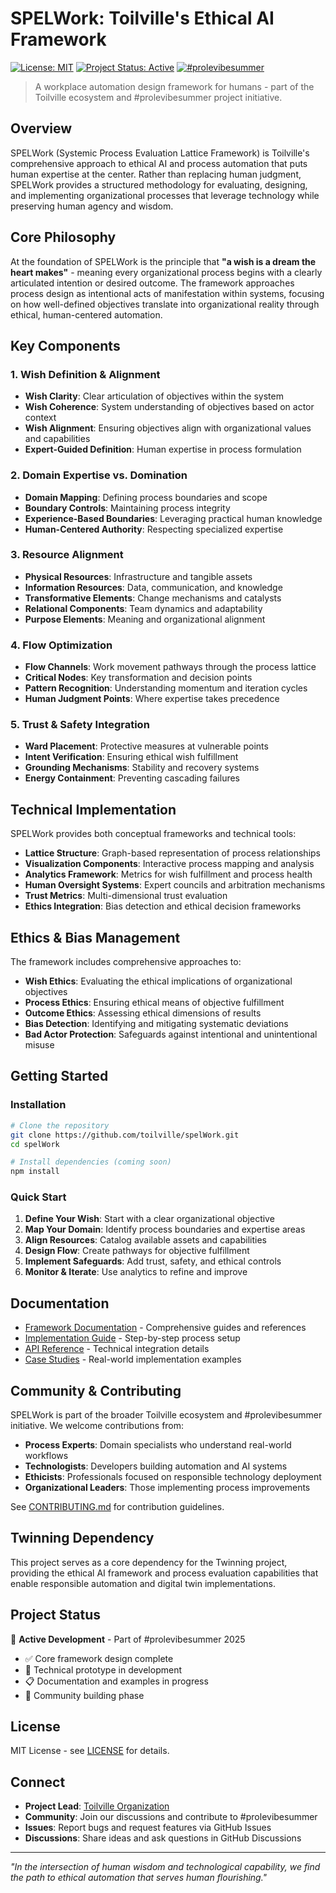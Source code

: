 # SPELWork: Toilville's Ethical AI Framework

[![License: MIT](https://img.shields.io/badge/License-MIT-yellow.svg)](https://opensource.org/licenses/MIT)
[![Project Status: Active](https://www.repostatus.org/badges/latest/active.svg)](https://www.repostatus.org/#active)
[![#prolevibesummer](https://img.shields.io/badge/%23prolevibesummer-2025-blue)](https://github.com/toilville)

> A workplace automation design framework for humans - part of the Toilville ecosystem and #prolevibesummer project initiative.

## Overview

SPELWork (Systemic Process Evaluation Lattice Framework) is Toilville's comprehensive approach to ethical AI and process automation that puts human expertise at the center. Rather than replacing human judgment, SPELWork provides a structured methodology for evaluating, designing, and implementing organizational processes that leverage technology while preserving human agency and wisdom.

## Core Philosophy

At the foundation of SPELWork is the principle that **"a wish is a dream the heart makes"** - meaning every organizational process begins with a clearly articulated intention or desired outcome. The framework approaches process design as intentional acts of manifestation within systems, focusing on how well-defined objectives translate into organizational reality through ethical, human-centered automation.

## Key Components

### 1. Wish Definition & Alignment
- **Wish Clarity**: Clear articulation of objectives within the system
- **Wish Coherence**: System understanding of objectives based on actor context
- **Wish Alignment**: Ensuring objectives align with organizational values and capabilities
- **Expert-Guided Definition**: Human expertise in process formulation

### 2. Domain Expertise vs. Domination
- **Domain Mapping**: Defining process boundaries and scope
- **Boundary Controls**: Maintaining process integrity
- **Experience-Based Boundaries**: Leveraging practical human knowledge
- **Human-Centered Authority**: Respecting specialized expertise

### 3. Resource Alignment
- **Physical Resources**: Infrastructure and tangible assets
- **Information Resources**: Data, communication, and knowledge
- **Transformative Elements**: Change mechanisms and catalysts
- **Relational Components**: Team dynamics and adaptability
- **Purpose Elements**: Meaning and organizational alignment

### 4. Flow Optimization
- **Flow Channels**: Work movement pathways through the process lattice
- **Critical Nodes**: Key transformation and decision points
- **Pattern Recognition**: Understanding momentum and iteration cycles
- **Human Judgment Points**: Where expertise takes precedence

### 5. Trust & Safety Integration
- **Ward Placement**: Protective measures at vulnerable points
- **Intent Verification**: Ensuring ethical wish fulfillment
- **Grounding Mechanisms**: Stability and recovery systems
- **Energy Containment**: Preventing cascading failures

## Technical Implementation

SPELWork provides both conceptual frameworks and technical tools:

- **Lattice Structure**: Graph-based representation of process relationships
- **Visualization Components**: Interactive process mapping and analysis
- **Analytics Framework**: Metrics for wish fulfillment and process health
- **Human Oversight Systems**: Expert councils and arbitration mechanisms
- **Trust Metrics**: Multi-dimensional trust evaluation
- **Ethics Integration**: Bias detection and ethical decision frameworks

## Ethics & Bias Management

The framework includes comprehensive approaches to:

- **Wish Ethics**: Evaluating the ethical implications of organizational objectives
- **Process Ethics**: Ensuring ethical means of objective fulfillment
- **Outcome Ethics**: Assessing ethical dimensions of results
- **Bias Detection**: Identifying and mitigating systematic deviations
- **Bad Actor Protection**: Safeguards against intentional and unintentional misuse

## Getting Started

### Installation

```bash
# Clone the repository
git clone https://github.com/toilville/spelWork.git
cd spelWork

# Install dependencies (coming soon)
npm install
```

### Quick Start

1. **Define Your Wish**: Start with a clear organizational objective
2. **Map Your Domain**: Identify process boundaries and expertise areas
3. **Align Resources**: Catalog available assets and capabilities  
4. **Design Flow**: Create pathways for objective fulfillment
5. **Implement Safeguards**: Add trust, safety, and ethical controls
6. **Monitor & Iterate**: Use analytics to refine and improve

## Documentation

- [Framework Documentation](./docs/) - Comprehensive guides and references
- [Implementation Guide](./docs/implementation.md) - Step-by-step process setup
- [API Reference](./docs/api.md) - Technical integration details
- [Case Studies](./docs/case-studies/) - Real-world implementation examples

## Community & Contributing

SPELWork is part of the broader Toilville ecosystem and #prolevibesummer initiative. We welcome contributions from:

- **Process Experts**: Domain specialists who understand real-world workflows
- **Technologists**: Developers building automation and AI systems
- **Ethicists**: Professionals focused on responsible technology deployment
- **Organizational Leaders**: Those implementing process improvements

See [CONTRIBUTING.md](./CONTRIBUTING.md) for contribution guidelines.

## Twinning Dependency

This project serves as a core dependency for the Twinning project, providing the ethical AI framework and process evaluation capabilities that enable responsible automation and digital twin implementations.

## Project Status

🚧 **Active Development** - Part of #prolevibesummer 2025

- ✅ Core framework design complete
- 🔄 Technical prototype in development  
- 📋 Documentation and examples in progress
- 🎯 Community building phase

## License

MIT License - see [LICENSE](./LICENSE) for details.

## Connect

- **Project Lead**: [Toilville Organization](https://github.com/toilville)
- **Community**: Join our discussions and contribute to #prolevibesummer
- **Issues**: Report bugs and request features via GitHub Issues
- **Discussions**: Share ideas and ask questions in GitHub Discussions

---

*"In the intersection of human wisdom and technological capability, we find the path to ethical automation that serves human flourishing."*
